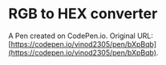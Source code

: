 # RGB to HEX converter

A Pen created on CodePen.io. Original URL: [https://codepen.io/vinod2305/pen/bXpBqb](https://codepen.io/vinod2305/pen/bXpBqb).


